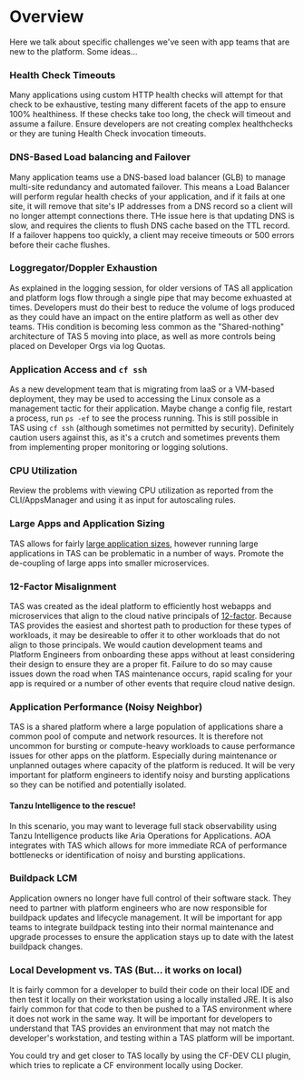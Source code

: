 # Overview
Here we talk about specific challenges we've seen with app teams that are new to the platform.  Some ideas...

### Health Check Timeouts
Many applications using custom HTTP health checks will attempt for that check to be exhaustive, testing many different facets of the app to ensure 100% healthiness.  If these checks take too long, the check will timeout and assume a failure.  Ensure developers are not creating complex healthchecks or they are tuning Health Check invocation timeouts.

### DNS-Based Load balancing and Failover
Many application teams use a DNS-based load balancer (GLB) to manage multi-site redundancy and automated failover.  This means a Load Balancer will perform regular health checks of your application, and if it fails at one site, it will remove that site's IP addresses from a DNS record so a client will no longer attempt connections there.  THe issue here is that updating DNS is slow, and requires the clients to flush DNS cache based on the TTL record.  If a failover happens too quickly, a client may receive timeouts or 500 errors before their cache flushes.

### Loggregator/Doppler Exhaustion
As explained in the logging session, for older versions of TAS all application and platform logs flow through a single pipe that may become exhuasted at times.  Developers must do their best to reduce the volume of logs produced as they could have an impact on the entire platform as well as other dev teams.  THis condition is becoming less common as the "Shared-nothing" architecture of TAS 5 moving into place, as well as more controls being placed on Developer Orgs via log Quotas.

### Application Access and `cf ssh`
As a new development team that is migrating from IaaS or a VM-based deployment, they may be used to accessing the Linux console as a management tactic for their application.  Maybe change a config file, restart a process, run  `ps -ef` to see the process running.  This is still possible in TAS using `cf ssh` (although sometimes not permitted by security).  Definitely caution users against this, as it's a crutch and sometimes prevents them from implementing proper monitoring or logging solutions.  

### CPU Utilization 
Review the problems with viewing CPU utilization as reported from the CLI/AppsManager and using it as input for autoscaling rules.

### Large Apps and Application Sizing
TAS allows for fairly [large application sizes](https://docs.vmware.com/en/VMware-Tanzu-Application-Service/5.0/tas-for-vms/deploy-apps-large-app-deploy.html), however running large applications in TAS can be problematic in a number of ways.  Promote the de-coupling of large apps into smaller microservices.

### 12-Factor Misalignment
TAS was created as the ideal platform to efficiently host webapps and microservices that align to the cloud native principals of [12-factor](https://12factor.net).  Because TAS provides the easiest and shortest path to production for these types of workloads, it may be desireable to offer it to other workloads that do not align to those principals.  We would caution development teams and Platform Engineers from onboarding these apps without at least considering their design to ensure they are a proper fit.  Failure to do so may cause issues down the road when TAS maintenance occurs, rapid scaling for your app is required or a number of other events that require cloud native design.

### Application Performance (Noisy Neighbor)
TAS is a shared platform where a large population of applications share a common pool of compute and network resources.  It is therefore not uncommon for bursting or compute-heavy workloads to cause performance issues for other apps on the platform.  Especially during maintenance or unplanned outages where capacity of the platform is reduced.  It will be very important for platform engineers to identify noisy and bursting applications so they can be notified and potentially isolated.

#### Tanzu Intelligence to the rescue!
In this scenario, you may want to leverage full stack observability using Tanzu Intelligence products like Aria Operations for Applications.  AOA integrates with TAS which allows for more immediate RCA of performance bottlenecks or identification of noisy and bursting applications.

### Buildpack LCM
Application owners no longer have full control of their software stack.  They need to partner with platform engineers who are now responsible for buildpack updates and lifecycle management.  It will be important for app teams to integrate buildpack testing into their normal maintenance and upgrade processes to ensure the application stays up to date with the latest buildpack changes.

### Local Development vs. TAS (But... it works on local)
It is fairly common for a developer to build their code on their local IDE and then test it locally on their workstation using a locally installed JRE.  It is also fairly common for that code to then be pushed to a TAS environment where it does not work in the same way.  It will be important for developers to understand that TAS provides an environment that may not match the developer's workstation, and testing within a TAS platform will be important.

You could try and get closer to TAS locally by using the CF-DEV CLI plugin, which tries to replicate a CF environment locally using Docker.  
